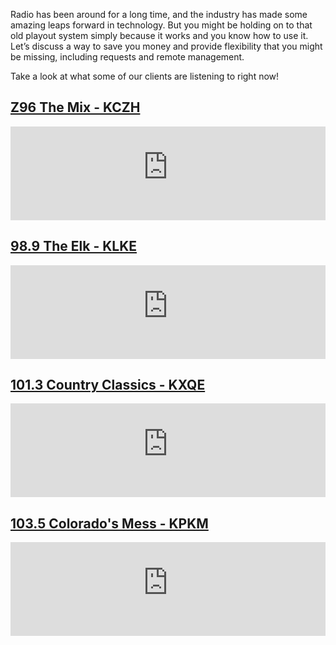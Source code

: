 Radio has been around for a long time, and the industry has made some amazing leaps forward in technology. But you might be holding on to that old playout system simply because it works and you know how to use it. Let’s discuss a way to save you money and provide flexibility that you might be missing, including requests and remote management.

Take a look at what some of our clients are listening to right now!

## <a href="https://live.thackerbroadcasting.com/public/z96_mix">Z96 The Mix - KCZH</a>
<iframe src="https://live.thackerbroadcasting.com/public/z96_mix/embed?theme=light" frameborder="0" allowtransparency="true" style="width: 100%; min-height: 150px; border: 0; background:none transparent;"></iframe>

## <a href="https://live.thackerbroadcasting.com/public/98.9_the_elk">98.9 The Elk - KLKE</a>
<iframe src="https://live.thackerbroadcasting.com/public/98.9_the_elk/embed?theme=light" frameborder="0" allowtransparency="true" style="width: 100%; min-height: 150px; border: 0;"></iframe>

## <a href="https://live.thackerbroadcasting.com/public/country_classics_kxqe">101.3 Country Classics - KXQE</a>
<iframe src="https://live.thackerbroadcasting.com/public/country_classics_kxqe/embed?theme=light" frameborder="0" allowtransparency="true" style="width: 100%; min-height: 150px; border: 0;"></iframe>

## <a href="https://live.thackerbroadcasting.com/public/1035_colorado_mess">103.5 Colorado's Mess - KPKM</a>
<iframe src="https://live.thackerbroadcasting.com/public/1035_colorado_mess/embed?theme=light" frameborder="0" allowtransparency="true" style="width: 100%; min-height: 150px; border: 0;"></iframe>
